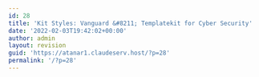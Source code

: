 ```yaml
---
id: 28
title: 'Kit Styles: Vanguard &#8211; Templatekit for Cyber Security'
date: '2022-02-03T19:42:02+00:00'
author: admin
layout: revision
guid: 'https://atanar1.claudeserv.host/?p=28'
permalink: '/?p=28'
---
```


